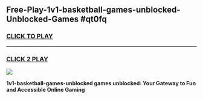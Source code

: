 
## Free-Play-1v1-basketball-games-unblocked-Unblocked-Games #qt0fq
<h3>
<a href="https://news.freeplayer.one?title=1v1-basketball-games-unblocked&ref=8M">CLICK TO PLAY</a></h3>
<hr>

<h3>
<a href="https://news.freeplayer.one?title=1v1-basketball-games-unblocked&ref=8M">CLICK 2 PLAY</a>
  
</h3>

<a href="https://news.freeplayer.one?title=1v1-basketball-games-unblocked&ref=8M"><img src="https://clearcache.store/games.png"></a>


**1v1-basketball-games-unblocked games unblocked: Your Gateway to Fun and Accessible Online Gaming**
